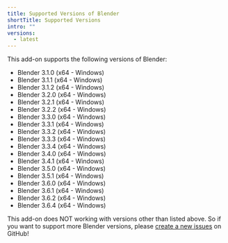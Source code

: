```yaml
---
title: Supported Versions of Blender
shortTitle: Supported Versions
intro: ""
versions:
  - latest
---
```


This add-on supports the following versions of Blender:

- Blender 3.1.0 (x64 - Windows)
- Blender 3.1.1 (x64 - Windows)
- Blender 3.1.2 (x64 - Windows)
- Blender 3.2.0 (x64 - Windows)
- Blender 3.2.1 (x64 - Windows)
- Blender 3.2.2 (x64 - Windows)
- Blender 3.3.0 (x64 - Windows)
- Blender 3.3.1 (x64 - Windows)
- Blender 3.3.2 (x64 - Windows)
- Blender 3.3.3 (x64 - Windows)
- Blender 3.3.4 (x64 - Windows)
- Blender 3.4.0 (x64 - Windows)
- Blender 3.4.1 (x64 - Windows)
- Blender 3.5.0 (x64 - Windows)
- Blender 3.5.1 (x64 - Windows)
- Blender 3.6.0 (x64 - Windows)
- Blender 3.6.1 (x64 - Windows)
- Blender 3.6.2 (x64 - Windows)
- Blender 3.6.4 (x64 - Windows)

This add-on does NOT working with versions other than listed above.
So if you want to support more Blender versions, please [create a new issues](./issues) on GitHub!
